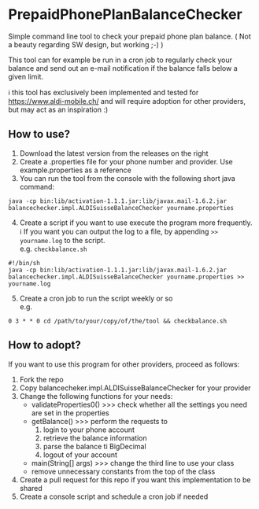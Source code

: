 # PrepaidPhonePlanBalanceChecker
Simple command line tool to check your prepaid phone plan balance.
( Not a beauty regarding SW design, but working ;-) )

This tool can for example be run in a cron job to regularly check your balance and send out an e-mail notification if the balance falls below a given limit.

:information_source: this tool has exclusively been implemented and tested for https://www.aldi-mobile.ch/ and will require adoption for other providers, but may act as an inspiration :)

## How to use?

1. Download the latest version from the releases on the right 
2. Create a .properties file for your phone number and provider. Use example.properties as a reference
3. You can run the tool from the console with the following short java command:

```
java -cp bin:lib/activation-1.1.1.jar:lib/javax.mail-1.6.2.jar balancechecker.impl.ALDISuisseBalanceChecker yourname.properties
```

4. Create a script if you want to use execute the program more frequently.\
:information_source: If you want you can output the log to a file, by appending `>> yourname.log` to the script.\
e.g. ```checkbalance.sh```
```
#!/bin/sh
java -cp bin:lib/activation-1.1.1.jar:lib/javax.mail-1.6.2.jar balancechecker.impl.ALDISuisseBalanceChecker yourname.properties >> yourname.log
```

5. Create a cron job to run the script weekly or so\
e.g.
```
0 3 * * 0 cd /path/to/your/copy/of/the/tool && checkbalance.sh
```

## How to adopt?

If you want to use this program for other providers, proceed as follows:

1. Fork the repo
2. Copy balancecheker.impl.ALDISuisseBalanceChecker for your provider
3. Change the following functions for your needs:
   * validateProperties0() >>> check whether all the settings you need are set in the properties
   * getBalance() >>> perform the requests to
      1. login to your phone account
      2. retrieve the balance information
      3. parse the balance ti BigDecimal
      4. logout of your account
   * main(String[] args) >>> change the third line to use your class
   * remove unnecessary constants from the top of the class
4. Create a pull request for this repo if you want this implementation to be shared
5. Create a console script and schedule a cron job if needed
